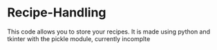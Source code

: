 # Recipe-Handling
This code allows you to store your recipes. It is made using python and tkinter with the pickle module, currently incomplte
